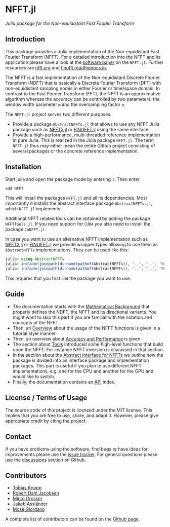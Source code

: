 # NFFT.jl

*Julia package for the Non-equidistant Fast Fourier Transform*

## Introduction

This package provides a Julia implementation of the Non-equidistant Fast Fourier Transform (NFFT).
For a detailed introduction into the NFFT and its application please have a look at the [software paper](http://LinkToArXiv.com) on the `NFFT.jl`. Further resources are [nfft.org](http://www.nfft.org) and [finufft.readthedocs.io](https://finufft.readthedocs.io).

The NFFT is a fast implementation of the Non-equidistant Discrete Fourier Transform (NDFT) that is
basically a Discrete Fourier Transform (DFT) with non-equidistant sampling nodes in either Fourier or time/space domain.
In contrast to the Fast Fourier Transform (FFT), the NFFT is an approximative algorithm whereas the accuracy can be controlled
by two parameters: the window width parameter `m` and the oversampling factor `σ`.

The `NFFT.jl` project serves two different purposes:
* Provide a package `AbstractNFFTs.jl` that allows to use any NFFT Julia package such as [NFFT3.jl](https://github.com/NFFT/NFFT3.jl) or [FINUFFT.jl](https://github.com/ludvigak/FINUFFT.jl) using the same interface
* Provide a high-performance, multi-threaded reference implementation in pure Julia. This is realized in the Julia package `NFFT.jl`.
The term `NFFT.jl` thus may either mean the entire Github project consisting of several packages or the concrete reference implementation.

## Installation

Start julia and open the package mode by entering `]`. Then enter
```julia
add NFFT
```
This will install the packages `NFFT.jl` and all its dependencies. Most importantly it installs the abstract interface package `AbstractNFFTs.jl`, which `NFFT.jl` implements.

Additional NFFT related tools can be obtained by adding the package `NFFTTools.jl`. If you need support for `CUDA` you also need to install the package `CuNFFT.jl`.

In case you want to use an alternative NFFT implementation such as [NFFT3.jl](https://github.com/NFFT/NFFT3.jl) or [FINUFFT.jl](https://github.com/ludvigak/FINUFFT.jl) we provide wrapper types allowing to use them as `AbstractNFFTs` implementations. They can be used like this:

```julia
julia> using AbstractNFFTs
julia> include(joinpath(dirname(pathof(AbstractNFFTs)), "..", "..", "Wrappers", "FINUFFT.jl"))
julia> include(joinpath(dirname(pathof(AbstractNFFTs)), "..", "..", "Wrappers", "NFFT3.jl"))
```
This requires that you first `add` the package you want to use. 

## Guide

* The documentation starts with the [Mathematical Background](@ref) that properly defines the NDFT, the NFFT and its directional variants. You might want to skip this part if you are familiar with the notation and concepts of the NFFT. 
* Then, an [Overview](@ref) about the usage of the NFFT functions is given in a tutorial style manner.  
* Then, an overview about [Accuracy and Performance](@ref) is given.
* The section about [Tools](@ref) introduced some high-level functions that build upon the NFFT. For instance NFFT inversion is discussed in that section.
* In the section about the [Abstract Interface for NFFTs](@ref) we outline how the package is divided into an interface package and implementation packages. This part is useful if you plan to use different NFFT implementations, e.g. one for the CPU and another for the GPU and would like to switch.
* Finally, the documentation contains an [API](@ref) index.



## License / Terms of Usage

The source code of this project is licensed under the MIT license. This implies that
you are free to use, share, and adapt it. However, please give appropriate credit
by citing the project.

## Contact

If you have problems using the software, find bugs or have ideas for improvements please use
the [issue tracker](https://github.com/JuliaMath/NFFT.jl/issues). For general questions please use
the [discussions](https://github.com/JuliaMath/NFFT.jl/discussions) section on Github.

## Contributors

* [Tobias Knopp](https://www.tuhh.de/ibi/people/tobias-knopp-head-of-institute.html)
* [Robert Dahl Jacobsen](https://github.com/robertdj)
* [Mirco Grosser](https://github.com/migrosser)
* [Jakob Assländer](https://med.nyu.edu/faculty/jakob-asslaender)
* [Mosè Giordano](https://github.com/giordano)

A complete list of contributors can be found on the [Github page](https://github.com/JuliaMath/NFFT.jl/graphs/contributors).
